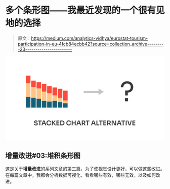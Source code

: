 # 多个条形图——我最近发现的一个很有见地的选择

> 原文：<https://medium.com/analytics-vidhya/eurostat-tourism-participation-in-eu-4fcb84ecbb42?source=collection_archive---------23----------------------->

![](img/c62ef9873de9c351ddc7794844e0c305.png)

## 增量改进#03:堆积条形图

这是关于**增量改进**的系列文章的第三篇，为了使视觉设计更好，可以做这些改进。在每篇文章中，我都会分析数据可视化，看看哪些有效，哪些无效，以及如何改进。